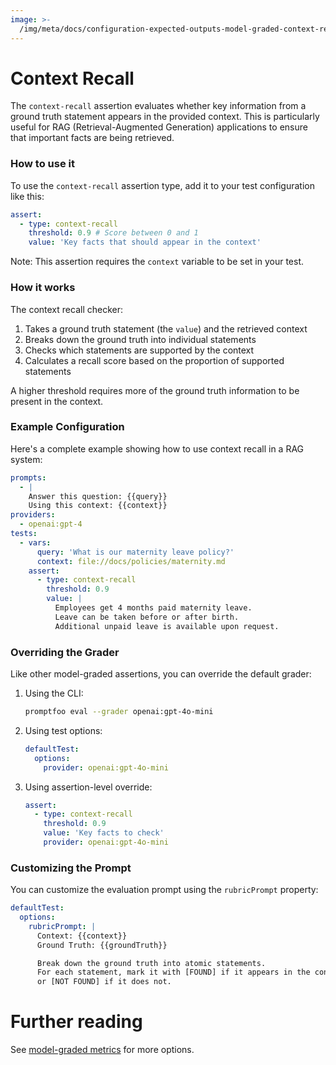 ```yaml
---
image: >-
  /img/meta/docs/configuration-expected-outputs-model-graded-context-recall-md.png
---
```


# Context Recall

The `context-recall` assertion evaluates whether key information from a ground truth statement appears in the provided context. This is particularly useful for RAG (Retrieval-Augmented Generation) applications to ensure that important facts are being retrieved.

### How to use it

To use the `context-recall` assertion type, add it to your test configuration like this:

```yaml
assert:
  - type: context-recall
    threshold: 0.9 # Score between 0 and 1
    value: 'Key facts that should appear in the context'
```

Note: This assertion requires the `context` variable to be set in your test.

### How it works

The context recall checker:

1. Takes a ground truth statement (the `value`) and the retrieved context
2. Breaks down the ground truth into individual statements
3. Checks which statements are supported by the context
4. Calculates a recall score based on the proportion of supported statements

A higher threshold requires more of the ground truth information to be present in the context.

### Example Configuration

Here's a complete example showing how to use context recall in a RAG system:

```yaml
prompts:
  - |
    Answer this question: {{query}}
    Using this context: {{context}}
providers:
  - openai:gpt-4
tests:
  - vars:
      query: 'What is our maternity leave policy?'
      context: file://docs/policies/maternity.md
    assert:
      - type: context-recall
        threshold: 0.9
        value: |
          Employees get 4 months paid maternity leave.
          Leave can be taken before or after birth.
          Additional unpaid leave is available upon request.
```

### Overriding the Grader

Like other model-graded assertions, you can override the default grader:

1. Using the CLI:

   ```sh
   promptfoo eval --grader openai:gpt-4o-mini
   ```

2. Using test options:

   ```yaml
   defaultTest:
     options:
       provider: openai:gpt-4o-mini
   ```

3. Using assertion-level override:
   ```yaml
   assert:
     - type: context-recall
       threshold: 0.9
       value: 'Key facts to check'
       provider: openai:gpt-4o-mini
   ```

### Customizing the Prompt

You can customize the evaluation prompt using the `rubricPrompt` property:

```yaml
defaultTest:
  options:
    rubricPrompt: |
      Context: {{context}}
      Ground Truth: {{groundTruth}}

      Break down the ground truth into atomic statements.
      For each statement, mark it with [FOUND] if it appears in the context,
      or [NOT FOUND] if it does not.
```

# Further reading

See [model-graded metrics](/docs/configuration/expected-outputs/model-graded) for more options.
